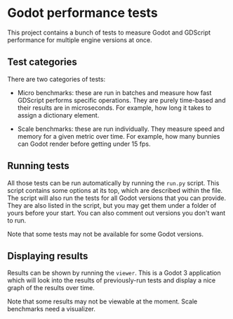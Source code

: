 Godot performance tests
=============================

This project contains a bunch of tests to measure Godot and GDScript performance for multiple engine versions at once.

Test categories
------------------

There are two categories of tests:

- Micro benchmarks: these are run in batches and measure how fast GDScript performs specific operations. They are purely time-based and their results are in microseconds. For example, how long it takes to assign a dictionary element.

- Scale benchmarks: these are run individually. They measure speed and memory for a given metric over time. For example, how many bunnies can Godot render before getting under 15 fps.


Running tests
---------------

All those tests can be run automatically by running the `run.py` script. This script contains some options at its top, which are described within the file.
The script will also run the tests for all Godot versions that you can provide. They are also listed in the script, but you may get them under a folder of yours before your start. You can also comment out versions you don't want to run.

Note that some tests may not be available for some Godot versions.


Displaying results
----------------------

Results can be shown by running the `viewer`. This is a Godot 3 application which will look into the results of previously-run tests and display a nice graph of the results over time.

Note that some results may not be viewable at the moment. Scale benchmarks need a visualizer.
